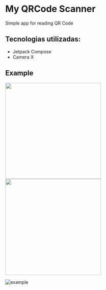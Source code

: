 # My QRCode Scanner
Simple app for reading QR Code

## Tecnologias utilizadas:
- Jetpack Compose
- Camera X

## Example
<p float="left">
  <img src="https://user-images.githubusercontent.com/76123485/151714246-be6d9db3-69f6-467b-9979-746ee846ef75.jpeg" width="300" />
  <img src="https://user-images.githubusercontent.com/76123485/151714247-8527ac65-7697-40ca-93fd-baf2d641a0d3.jpeg" width="300" /> 
</p>

![example](https://user-images.githubusercontent.com/76123485/151714382-c4c0ff6d-75f8-45ed-beb1-285d87731f4f.gif)
